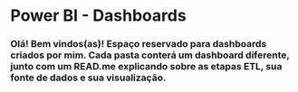 <h1>Power BI - Dashboards</h1>

<h3>Olá! Bem vindos(as)!
Espaço reservado para dashboards criados por mim.
Cada pasta conterá um dashboard diferente, junto com um READ.me explicando sobre as etapas ETL,
sua fonte de dados e sua visualização.      </h3>

